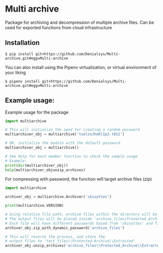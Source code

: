 # Multi archive

Package for archiving and decompression of multiple archive files. Can be used for exported functions from cloud infrastructure

## Installation

```console
$ pip install git+https://github.com/Denialsys/Multi-archive.git#egg=Multi-archive
```

You can also install using the Pipenv virtualization, or virtual environment of your liking

```console
$ pipenv install git+https://github.com/Denialsys/Multi-archive.git#egg=Multi-archive
```


## Example usage:

Example usage for the package

```python
import multiarchive

# This will initialize the seed for creating a random password
multiarchiver_obj = multiarchive('tuelzoJheKlIp2.t652')

# OR, initialize the module with the default password
multiarchiver_obj = multiarchive()

# See help for each member function to check the sample usage
# Example:
print(dir(multiarchiver_obj))
help(multiarchiver_objunzip_archives)
```

For compressing with password, the function will target archive files (zip)
```python
import multiarchive

archiver_obj = multiarchive.Archiver('skivyttes')

print(multiarchive.VERSION)

# Using relative file path, archive files within the directory will be password protected
# The output files will be placed inside 'archive_files\Protected_Archive'
# Each file will have different passwords based from 'skivyttes' and filename
archiver_obj.zip_with_dynamic_password('archive_files')

# This will reverse the process, and store the
# output files to 'test_files\\Protected_Archive\\Extracted' 
archiver_obj.unzip_archives('archive_files\\Protected_Archive\\Extracted')
```

